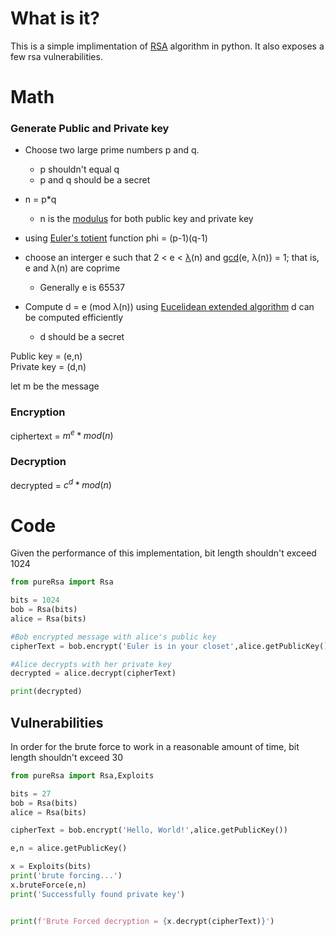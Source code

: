 # What is it?
This is a simple implimentation of [RSA](https://en.wikipedia.org/wiki/RSA_(cryptosystem)) algorithm in python.
It also exposes a few rsa vulnerabilities.
# Math
### Generate Public and Private key
* Choose two large prime numbers p and q.  
    * p shouldn't equal q
    * p and q should be a secret

* n = p*q
    * n is the [modulus](https://en.wikipedia.org/wiki/Modulus) for both public key and private key

* using [Euler's totient](https://en.wikipedia.org/wiki/Euler%27s_totient_function) function phi = (p-1)(q-1)

* choose an interger e such that 2 < e < [λ](https://en.wikipedia.org/wiki/Carmichael_function)(n) and [gcd](https://en.wikipedia.org/wiki/Greatest_common_divisor)(e, λ(n)) = 1; that is, e and λ(n) are coprime
    * Generally e is 65537
* Compute d =  e (mod λ(n)) using [Eucelidean extended algorithm](https://en.wikipedia.org/wiki/Extended_Euclidean_algorithm) d can be computed efficiently
    * d should be a secret

Public key = (e,n)  
Private key = (d,n)

let m be the message  
### Encryption

ciphertext = $m^e*mod(n)$

### Decryption

decrypted = $c^d*mod(n)$


# Code
Given the performance of this implementation,  bit length shouldn't exceed 1024
```python
from pureRsa import Rsa

bits = 1024
bob = Rsa(bits)
alice = Rsa(bits)

#Bob encrypted message with alice's public key
cipherText = bob.encrypt('Euler is in your closet',alice.getPublicKey())

#Alice decrypts with her private key
decrypted = alice.decrypt(cipherText)

print(decrypted)

```

## Vulnerabilities
In order for the brute force to work in a reasonable amount of time, 
bit length shouldn't exceed 30
```python
from pureRsa import Rsa,Exploits

bits = 27
bob = Rsa(bits)
alice = Rsa(bits)

cipherText = bob.encrypt('Hello, World!',alice.getPublicKey())

e,n = alice.getPublicKey()

x = Exploits(bits)
print('brute forcing...')
x.bruteForce(e,n)
print('Successfully found private key')


print(f'Brute Forced decryption = {x.decrypt(cipherText)}')

```